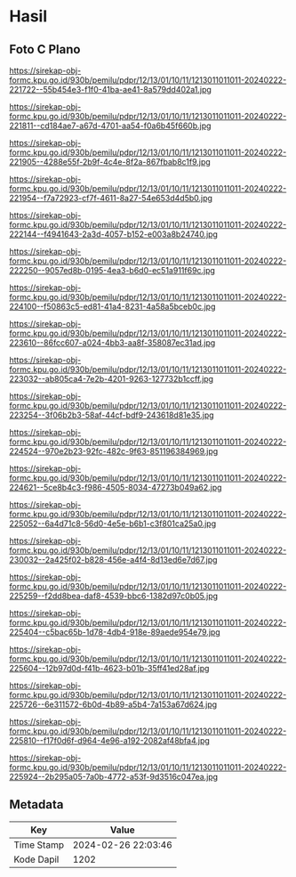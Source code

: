 # Hasil

## Foto C Plano

https://sirekap-obj-formc.kpu.go.id/930b/pemilu/pdpr/12/13/01/10/11/1213011011011-20240222-221722--55b454e3-f1f0-41ba-ae41-8a579dd402a1.jpg

https://sirekap-obj-formc.kpu.go.id/930b/pemilu/pdpr/12/13/01/10/11/1213011011011-20240222-221811--cd184ae7-a67d-4701-aa54-f0a6b45f660b.jpg

https://sirekap-obj-formc.kpu.go.id/930b/pemilu/pdpr/12/13/01/10/11/1213011011011-20240222-221905--4288e55f-2b9f-4c4e-8f2a-867fbab8c1f9.jpg

https://sirekap-obj-formc.kpu.go.id/930b/pemilu/pdpr/12/13/01/10/11/1213011011011-20240222-221954--f7a72923-cf7f-4611-8a27-54e653d4d5b0.jpg

https://sirekap-obj-formc.kpu.go.id/930b/pemilu/pdpr/12/13/01/10/11/1213011011011-20240222-222144--f4941643-2a3d-4057-b152-e003a8b24740.jpg

https://sirekap-obj-formc.kpu.go.id/930b/pemilu/pdpr/12/13/01/10/11/1213011011011-20240222-222250--9057ed8b-0195-4ea3-b6d0-ec51a911f69c.jpg

https://sirekap-obj-formc.kpu.go.id/930b/pemilu/pdpr/12/13/01/10/11/1213011011011-20240222-224100--f50863c5-ed81-41a4-8231-4a58a5bceb0c.jpg

https://sirekap-obj-formc.kpu.go.id/930b/pemilu/pdpr/12/13/01/10/11/1213011011011-20240222-223610--86fcc607-a024-4bb3-aa8f-358087ec31ad.jpg

https://sirekap-obj-formc.kpu.go.id/930b/pemilu/pdpr/12/13/01/10/11/1213011011011-20240222-223032--ab805ca4-7e2b-4201-9263-127732b1ccff.jpg

https://sirekap-obj-formc.kpu.go.id/930b/pemilu/pdpr/12/13/01/10/11/1213011011011-20240222-223254--3f06b2b3-58af-44cf-bdf9-243618d81e35.jpg

https://sirekap-obj-formc.kpu.go.id/930b/pemilu/pdpr/12/13/01/10/11/1213011011011-20240222-224524--970e2b23-92fc-482c-9f63-851196384969.jpg

https://sirekap-obj-formc.kpu.go.id/930b/pemilu/pdpr/12/13/01/10/11/1213011011011-20240222-224621--5ce8b4c3-f986-4505-8034-47273b049a62.jpg

https://sirekap-obj-formc.kpu.go.id/930b/pemilu/pdpr/12/13/01/10/11/1213011011011-20240222-225052--6a4d71c8-56d0-4e5e-b6b1-c3f801ca25a0.jpg

https://sirekap-obj-formc.kpu.go.id/930b/pemilu/pdpr/12/13/01/10/11/1213011011011-20240222-230032--2a425f02-b828-456e-a4f4-8d13ed6e7d67.jpg

https://sirekap-obj-formc.kpu.go.id/930b/pemilu/pdpr/12/13/01/10/11/1213011011011-20240222-225259--f2dd8bea-daf8-4539-bbc6-1382d97c0b05.jpg

https://sirekap-obj-formc.kpu.go.id/930b/pemilu/pdpr/12/13/01/10/11/1213011011011-20240222-225404--c5bac65b-1d78-4db4-918e-89aede954e79.jpg

https://sirekap-obj-formc.kpu.go.id/930b/pemilu/pdpr/12/13/01/10/11/1213011011011-20240222-225604--12b97d0d-f41b-4623-b01b-35ff41ed28af.jpg

https://sirekap-obj-formc.kpu.go.id/930b/pemilu/pdpr/12/13/01/10/11/1213011011011-20240222-225726--6e311572-6b0d-4b89-a5b4-7a153a67d624.jpg

https://sirekap-obj-formc.kpu.go.id/930b/pemilu/pdpr/12/13/01/10/11/1213011011011-20240222-225810--f17f0d6f-d964-4e96-a192-2082af48bfa4.jpg

https://sirekap-obj-formc.kpu.go.id/930b/pemilu/pdpr/12/13/01/10/11/1213011011011-20240222-225924--2b295a05-7a0b-4772-a53f-9d3516c047ea.jpg


## Metadata

| Key        | Value               |
| ---------- | ------------------- |
| Time Stamp | 2024-02-26 22:03:46 |
| Kode Dapil | 1202                |



